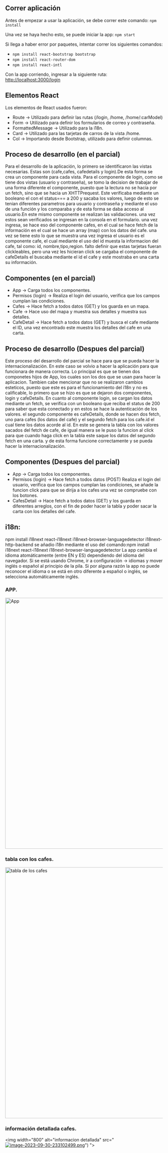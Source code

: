## Correr aplicación
Antes de empezar a usar la aplicación, se debe correr este comando: `npm install`
<br>

Una vez se haya hecho esto, se puede iniciar la app: `npm start`
<br>

Si llega a haber error por paquetes, intentar correr los siguientes comandos:

- `npm install react-bootstrap bootstrap`
- `npm install react-router-dom`
- `npm install react-intl`

Con la app corriendo, ingresar a la siguiente ruta: [http://localhost:3000/login](http://localhost:3000/login)

## Elementos React
Los elementos de React usados fueron:
- Route -> Utilizado para definir las rutas (/login, /home, /home/:carModel)
- Form -> Utilizado para definir los formularios de correo y contraseña.
- FormattedMessage -> Utilizado para la i18n.
- Card -> Utilizado para las tarjetas de carros de la vista /home.
- Col -> Importando desde Bootstrap, utilizado para definir columnas.

## Proceso de desarrollo (en el parcial)
Para el desarrollo de la aplicación, lo primero se identificaron las vistas necesarias. Estas son (cafe,cafes, cafedetails y login).De esta forma se crea un componente para cada vista. Para el componente de login, como se tiene dos vistas (usuario y contraseña), se tomo la decision de trabajar de una forma diferente el componente, puesto que la lectura no se hacia por un fetch, sino que se hacia un XHTTPrequest. Este verificaba mediante un booleano el con el status=== a 200 y sacaba los valores, luego de esto se tenian diferentes parametros para usuario y contraseña y mediante el uso de una función y los comparaba y de esta forma se daba acceso al usuario.En este mismo componente se realizan las validaciones. una vez estos sean verificados se ingresan en la consola en el formulario. una vez ingresa, se hace eso del componente cafes, en el cual se hace fetch de la información en el cual se hace un array (map) con los datos del cafe. una vez se tiene esto lo que se muestra una vez ingresa el usuario es el componente cafe, el cual mediante el uso del id muesta la informacion del cafe, tal como: id, nombre,tipo,region. falto definir que estas tarjetas fueran clickleables, pero una vez les hicieran click se cargaba el componente de cafeDetails el buscaba mediante el id el cafe y este mostraba en una carta su información.

## Componentes (en el parcial)
- App -> Carga todos los componentes.
- Permisos (login) -> Realiza el login del usuario, verifica que los campos cumplan las condiciones.
- Cafes -> Hace fetch a todos datos (GET) y los guarda en un mapa.
- Cafe  -> Hace uso del mapa y muestra sus detalles y muestra sus detalles.
- CafeDetail -> Hace fetch a todos datos (GET) y busca el cafe mediante el ID, una vez encontrado este muestra los detalles del cafe en una carta.

## Proceso de desarrollo (Despues del parcial) 

Este proceso del desarrollo del parcial se hace para que se pueda hacer la internacionalización. 
En este caso se volvio a hacer la aplicación para que funcionara de manera correcta. Lo principal es que se tienen dos componetes hijos de App, los cuales son los dos que se usan para hacer la aplicacion. Tambien cabe mencionar que no se realizaron cambios esteticos, puesto que este es para el funcionamiento del i18n y no es calificable, lo primero que se hizo es que se dejaron dos componentes, login y cafeDetails. En cuanto al componente login, se cargan los datos mediante un fetch, se verifica con un booleano que reciba el status de 200 para saber que esta conectado y en estos se hace la autenticación de los valores.
el segundo componente es cafeDetails, donde se hacen dos fetch, uno para cafes (los datos del cafe) y el segundo fetch para los cafe.id el cual tiene los datos acorde al id. En este se genera la tabla con los valores sacados del fetch de cafe, de igual manera se le puso la funcion al click para que cuando haga click en la tabla este saque los datos del segundo fetch en una carta. y de esta forma funcione correctamente y se pueda hacer la internacionalización.

## Componentes (Despues del parcial)
- App -> Carga todos los componentes.
- Permisos (login) -> Hace fetch a todos datos (POST) Realiza el login del usuario, verifica que los campos cumplan las condiciones, se añade la funcion click para que se dirija a los cafes una vez se compruebe con los botones.
- CafesDetail -> Hace fetch a todos datos (GET) y los guarda en diferentes arreglos, con el fin de poder hacer la tabla y poder sacar la carta con los detalles del cafe. 

## i18n:
npm install i18next react-i18next i18next-browser-languagedetector i18next-http-backend
se añadio i18n mediante el uso del comando:npm install i18next react-i18next i18next-browser-languagedetector
La app cambia el idioma atomáticamente (entre EN y ES) dependiendo del idioma del navegador. Si se está usando Chrome, ir a configuración -> idiomas y mover inglés o español al principio de la pila. Si por alguna razón la app no puede reconocer el idioma o se está en otro diferente a español o inglés, se selecciona automáticamente inglés.

### APP.
<img width="800" alt="App" src="[landing.jpg](https://postimg.cc/Dm1M90sj)">


### tabla con los cafes.
<img width="800" alt="tabla de los cafes" src="[image-2023-09-30-233102499.png](https://postimg.cc/62f1G19s)">


### información detallada cafes.
<img width="800" alt="informacion detallada" src="[![image-2023-09-30-233102499.png](https://i.postimg.cc/zBsm696f/image-2023-09-30-233102499.png)](https://postimg.cc/62f1G19s)")
">
